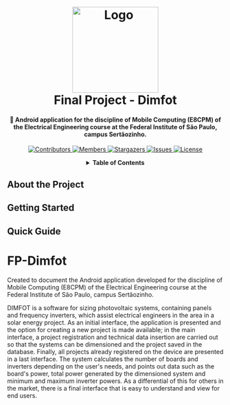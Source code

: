 <!-- PROJECT LOGO -->
<h1 align="center">
  <br>
  <a href="#about-the-project"><img src="https://www.electricmotorengineering.com/files/2018/12/ElectricMotor-1024x560.jpg" alt="Logo" width="200"></a>
  <br>
  Final Project - Dimfot
  <br>
</h1>

<h4 align="center">
  🔬 Android application for the discipline of Mobile Computing (E8CPM) of the Electrical Engineering course at the Federal Institute of São Paulo, campus Sertãozinho.
</h4>

<!-- PROJECT SHIELDS -->
<p align="center">
  <a href="https://github.com/JonathanTSilva/SI-Sizer/graphs/contributors">
    <img src="https://img.shields.io/github/contributors/JonathanTSilva/SI-Sizer.svg?style=for-the-badge" alt="Contributors">
  </a>
  <a href="https://github.com/JonathanTSilva/SI-Sizer/network/members">
    <img src="https://img.shields.io/github/forks/JonathanTSilva/SI-Sizer.svg?style=for-the-badge" alt="Members">
  </a>
  <a href="https://github.com/JonathanTSilva/SI-Sizer/stargazers">
    <img src="https://img.shields.io/github/stars/JonathanTSilva/SI-Sizer.svg?style=for-the-badge" alt="Stargazers">
  </a>
  <a href="https://github.com/JonathanTSilva/SI-Sizer/issues">
    <img src="https://img.shields.io/github/issues/JonathanTSilva/SI-Sizer.svg?style=for-the-badge" alt="Issues">
  </a>
  <a href="https://github.com/JonathanTSilva/SI-Sizer/blob/main/LICENSE">
    <img src="https://img.shields.io/github/license/JonathanTSilva/SI-Sizer.svg?style=for-the-badge" alt="License">
  </a>
</p>

<!-- TABLE OF CONTENTS -->
<details close="close" align="center">
  <summary><b>Table of Contents</b></summary>
          <a href="#about-the-project">About The Project</a> |
          <a href="#getting-started">Getting Started</a> |
          <a href="#quick-guide">Quick Guide</a> |
          <a href="#contributing">Contributing</a> |
          <a href="#license">License</a> |
          <a href="#contact">Contact</a>
</details>

## About the Project

## Getting Started

## Quick Guide

# FP-Dimfot
Created to document the Android application developed for the discipline of Mobile Computing (E8CPM) of the Electrical Engineering course at the Federal Institute of São Paulo, campus Sertãozinho.

DIMFOT is a software for sizing photovoltaic systems, containing panels and frequency inverters, which assist electrical engineers in the area in a solar energy project. As an initial interface, the application is presented and the option for creating a new project is made available; in the main interface, a project registration and technical data insertion are carried out so that the systems can be dimensioned and the project saved in the database. Finally, all projects already registered on the device are presented in a last interface.
The system calculates the number of boards and inverters depending on the user's needs, and points out data such as the board's power, total power generated by the dimensioned system and minimum and maximum inverter powers. As a differential of this for others in the market, there is a final interface that is easy to understand and view for end users.


